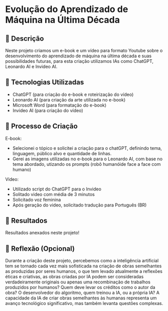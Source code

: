 # Evolução do Aprendizado de Máquina na Última Década
## 📒 Descrição
Neste projeto criamos um e-book e um vídeo para formato Youtube sobre o desenvolvimento do aprendizado de máquina na última década e suas possibilidades futuras, para esta criação utilizamos IAs como ChatGPT, Leonardo AI e Invideo AI.

## 🤖 Tecnologias Utilizadas
- ChatGPT (para criação do e-book e roteirização do vídeo)
- Leonardo AI (para criação da arte utilizada no e-book)
- Microsoft Word (para formatação do e-book)
- Invideo AI (para criação do vídeo)

## 🧐 Processo de Criação
E-book: 
- Selecionei o tópico e solicitei a criação para o chatGPT, definindo tema, linguagem, público alvo e quantidade de linhas.
- Gerei as imagens utilizadas no e-book para o Leonardo AI, com base no tema abordado, utizando os prompts (robô humanóide face a face com humano)

Video: 
- Utilizado script do ChatGPT para o Invideo
- Solitado video com média de 3 minutos
- Solicitado voz feminina
- Após geração do video, solicitado tradução para Português (BR)

## 🚀 Resultados
Resultados anexados neste projeto!

## 💭 Reflexão (Opcional)
Durante a criação deste projeto, percebemos como a inteligência artificial tem se tornado cada vez mais sofisticada na criação de obras semelhantes as produzidas por seres humanos, o que tem levado atualmente a reflexões éticas e criativas, as obras criadas por IA podem ser consideradas verdadeiramente originais ou apenas uma recombinação de trabalhos produzidos por humanos? Quem deve levar os créditos como o autor da obra? O desenvolvedor do algoritmo, quem treinou a IA, ou a própria IA?
A capacidade da IA de criar obras semelhantes às humanas representa um avanço tecnológico significativo, mas também levanta questões complexas. 

